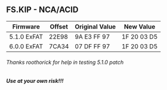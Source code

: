 ## FS.KIP - NCA/ACID  
| Firmware | Offset | Original Value | New Value |
| - | - | - | - |
| 5.1.0 ExFAT | 22E98 | 9A E3 FF 97 | 1F 20 03 D5 |
| 6.0.0 ExFAT | 7CA34 | 07 DF FF 97 | 1F 20 03 D5 |  

###### Thanks roothorick for help in testing 5.1.0 patch  

##### Use at your own risk!!!
